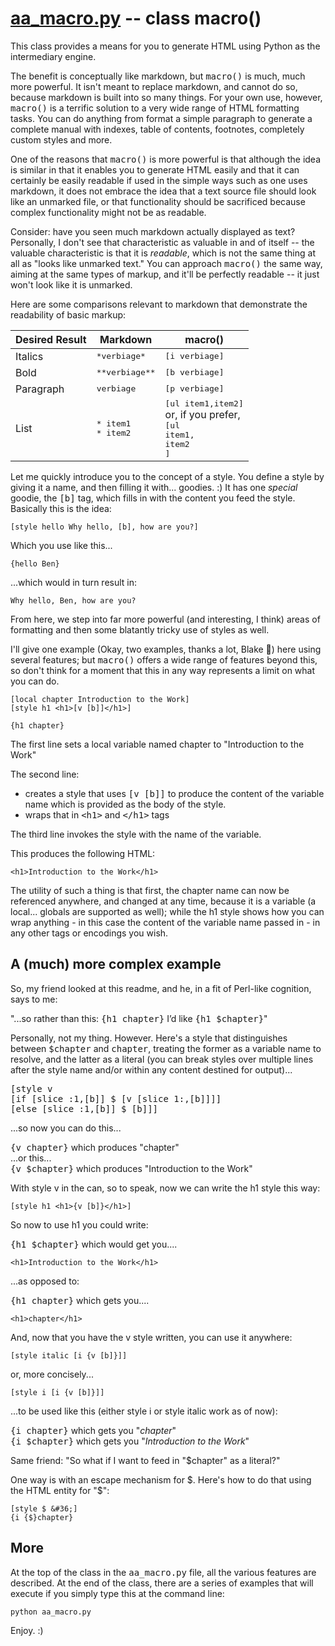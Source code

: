 # [aa_macro.py](aa_macro.py) -- class macro()

This class provides a means for you to generate HTML using Python as
the intermediary engine.

The benefit is conceptually like markdown, but <tt>macro()</tt> is much, much
more powerful. It isn't meant to replace markdown, and cannot do so,
because markdown is built into so many things. For your own use,
however, <tt>macro()</tt> is a terrific solution to a very wide range of HTML
formatting tasks. You can do anything from format a simple paragraph to
generate a complete manual with indexes, table of contents, footnotes,
completely custom styles and more.

One of the reasons that <tt>macro()</tt> is more powerful is that although the
idea is similar in that it enables you to generate HTML easily and that
it can certainly be easily readable if used in the simple ways such as
one uses markdown, it does not embrace the idea that a text source file
should look like an unmarked file, or that functionality should be
sacrificed because complex functionality might not be as readable.

Consider: have you seen much markdown actually displayed as text?
Personally, I don't see that characteristic as valuable in and of
itself -- the valuable characteristic is that it is *readable*, which
is not the same thing at all as "looks like unmarked text." You can
approach <tt>macro()</tt> the same way, aiming at the same types of markup,
and it'll be perfectly readable -- it just won't look like it is
unmarked.

Here are some comparisons relevant to markdown that demonstrate
the readability of basic markup:

Desired Result | Markdown | macro\(\)
-------------- | -------- | -------
Italics | <tt>\*verbiage\*</tt> | <tt>\[i verbiage\]</tt>
Bold | <tt>\*\*verbiage\*\*</tt> | <tt>\[b verbiage\]</tt>
Paragraph | <tt>verbiage</tt> | <tt>\[p verbiage\]</tt>
List | <tt>\* item1</tt><br><tt>\* item2</tt> | <tt>\[ul item1,item2\]</tt><br>or, if you prefer,<br><tt>\[ul</tt><br><tt>item1,</tt><br><tt>item2</tt><br><tt>\]</tt><br>

Let me quickly introduce you to the concept of a style. You define a style by giving it a name,
and then filling it with... goodies. :) It has one *special* goodie, the <tt>[b]</tt> tag, which
fills in with the content you feed the style. Basically this is the idea:

    [style hello Why hello, [b], how are you?]

Which you use like this...

    {hello Ben}

...which would in turn result in:

    Why hello, Ben, how are you?

From here, we step into far more powerful (and interesting, I think)
areas of formatting and then some blatantly tricky use of styles as well.

I'll give one example (Okay, two examples, thanks a lot, Blake :metal:) here using several features;
but <tt>macro()</tt> offers a wide range of features beyond this, so don't
think for a moment that this in any way represents a limit on what you can do.

    [local chapter Introduction to the Work]
    [style h1 <h1>[v [b]]</h1>]
    
    {h1 chapter}

The first line sets a local variable named chapter to "Introduction to the Work"

The second line:

* creates a style that uses <tt>\[v \[b\]\]</tt> to produce the content of the variable
name which is provided as the body of the style.
* wraps that in <tt>&lt;h1&gt;</tt> and <tt>&lt;/h1&gt;</tt> tags

The third line invokes the style with the name of the variable.

This produces the following HTML:

    <h1>Introduction to the Work</h1>

The utility of such a thing is that first, the chapter name can now be referenced anywhere, and changed
at any time, because it is a variable (a local... globals are supported as well); while the h1 style shows
how you can wrap anything - in this case the content of the variable name passed in - in any other tags
or encodings you wish.

## A (much) more complex example

So, my friend looked at this readme, and he, in a fit of Perl-like cognition, says to me:

"...so rather than this: <tt>{h1 chapter}</tt> I’d like <tt>{h1 $chapter\}</tt>"

Personally, not my thing. However. Here's a style that distinguishes between <tt>$chapter</tt>
and <tt>chapter</tt>, treating the former as a variable name to resolve, and the latter as a literal (you can
break styles over multiple lines after the style name and/or within any content destined for output)...

<tt>[style v</tt>  
<tt>[if [slice :1,[b]] $ [v [slice 1:,[b]]]]</tt>  
<tt>[else [slice :1,[b]] $ [b]]]</tt>  

...so now you can do this...

<tt>{v chapter}</tt> which produces "chapter"  
...or this...  
<tt>{v $chapter}</tt> which produces "Introduction to the Work"

With style v in the can, so to speak, now we can write the h1 style this way:

    [style h1 <h1>{v [b]}</h1>]

So now to use h1 you could write:

<tt>{h1 $chapter}</tt> which would get you....

    <h1>Introduction to the Work</h1>
    
...as opposed to:

<tt>{h1 chapter}</tt> which gets you....

    <h1>chapter</h1>

And, now that you have the v style written, you can use it anywhere:

    [style italic [i {v [b]}]]
    
or, more concisely...

    [style i [i {v [b]}]]

...to be used like this (either style i or style italic work as of now):

<tt>{i chapter}</tt> which gets you "*chapter*"  
<tt>{i $chapter}</tt> which gets you "*Introduction to the Work*"  

Same friend: "So what if I want to feed in "$chapter" as a literal?"

One way is with an escape mechanism for $. Here's how to do
that using the HTML entity for "$":

    [style $ &#36;]
	{i {$}chapter}

## More

At the top of the class in the <tt>aa_macro.py</tt> file, all the various features are described. At the end
of the class, there are a series of examples that will execute if you simply type this at the command line:

    python aa_macro.py

Enjoy. :)
